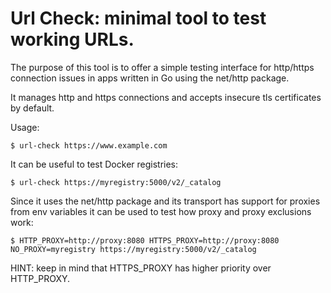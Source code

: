 # Url Check: minimal tool to test working URLs.

The purpose of this tool is to offer a simple testing interface for http/https 
connection issues in apps written in Go using the net/http package.

It manages http and https connections and accepts insecure tls certificates by default.


Usage:

```
$ url-check https://www.example.com
```

It can be useful to test Docker registries:

```
$ url-check https://myregistry:5000/v2/_catalog
```

Since it uses the net/http package and its transport has support for proxies from env variables
it can be used to test how proxy and proxy exclusions work:

```
$ HTTP_PROXY=http://proxy:8080 HTTPS_PROXY=http://proxy:8080 NO_PROXY=myregistry https://myregistry:5000/v2/_catalog
```

HINT: keep in mind that HTTPS_PROXY has higher priority over HTTP_PROXY.


